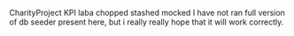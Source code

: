 CharityProject KPI laba chopped stashed mocked
I have not ran full version of db seeder present here, but i really really hope that it will work correctly.
